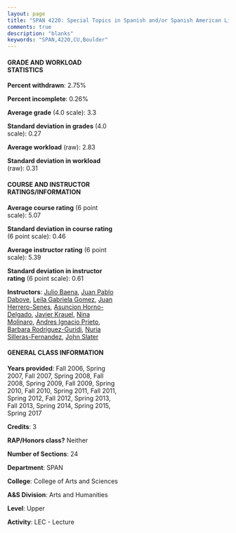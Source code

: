 ```yaml
---
layout: page
title: "SPAN 4220: Special Topics in Spanish and/or Spanish American Literature Statistics"
comments: true
description: "blanks"
keywords: "SPAN,4220,CU,Boulder"
---
```

<head>
<script src="https://ajax.googleapis.com/ajax/libs/jquery/2.1.3/jquery.min.js"></script>
<script src="https://dl.dropboxusercontent.com/s/pc42nxpaw1ea4o9/highcharts.js?dl=0"></script>
<!-- <script src="../assets/js/highcharts.js"></script> -->
<style type="text/css">@font-face {
	font-family: "Bebas Neue";
	src: url(https://www.filehosting.org/file/details/544349/BebasNeue Regular.otf) format("opentype");
	}
	h1.Bebas { 
		font-family: "Bebas Neue", Verdana, Tahoma;
	}
</style>
</head>
<body>
	<div id="container" style="float: right; width: 45%; height: 88%; margin-left: 2.5%; margin-right: 2.5%;"></div>
	<script language="JavaScript">
		$(document).ready(function() {
		var chart = {type: 'column'};
		var title = {text: 'Grade Distribution'};
		var xAxis = {categories: ['A','B','C','D','F'],crosshair: true};
		var yAxis = {min: 0,title: {text: 'Percentage'}};
		var tooltip = {headerFormat: '<center><b><span style="font-size:20px">{point.key}</span></b></center>',
		               pointFormat: '<td style="padding:0"><b>{point.y:.1f}%</b></td>',
		               footerFormat: '</table>',shared: true,useHTML: true};
		var plotOptions = {column: {pointPadding: 0.0,borderWidth: 0}};  
		var credits = {enabled: false};var series= [{name: 'Percent',data: [49.84,37.58,10.61,1.38,0.58,]}];
		var json = {};
		json.chart = chart;
		json.title = title;
		json.tooltip = tooltip;
		json.xAxis = xAxis;
		json.yAxis = yAxis;  
		json.series = series;
		json.plotOptions = plotOptions;  
		json.credits = credits;
		$('#container').highcharts(json);
	});
	</script>
</body>
			   
#### GRADE AND WORKLOAD STATISTICS

**Percent withdrawn**: 2.75%

**Percent incomplete**: 0.26%

**Average grade** (4.0 scale): 3.3

**Standard deviation in grades** (4.0 scale): 0.27

**Average workload** (raw): 2.83

**Standard deviation in workload** (raw): 0.31

#### COURSE AND INSTRUCTOR RATINGS/INFORMATION

**Average course rating** (6 point scale): 5.07

**Standard deviation in course rating** (6 point scale): 0.46

**Average instructor rating** (6 point scale): 5.39

**Standard deviation in instructor rating** (6 point scale): 0.61

**Instructors**: <a href='../../instructors/Julio_Baena'>Julio Baena</a>, <a href='../../instructors/Juan_Pablo_Dabove'>Juan Pablo Dabove</a>, <a href='../../instructors/Leila_Gabriela_Gomez'>Leila Gabriela Gomez</a>, <a href='../../instructors/Juan_Herrero-Senes'>Juan Herrero-Senes</a>, <a href='../../instructors/Asuncion_Horno-Delgado'>Asuncion Horno-Delgado</a>, <a href='../../instructors/Javier_Krauel'>Javier Krauel</a>, <a href='../../instructors/Nina_Molinaro'>Nina Molinaro</a>, <a href='../../instructors/Andres_Ignacio_Prieto'>Andres Ignacio Prieto</a>, <a href='../../instructors/Barbara_Rodriguez-Guridi'>Barbara Rodriguez-Guridi</a>, <a href='../../instructors/Nuria_Silleras-Fernandez'>Nuria Silleras-Fernandez</a>, <a href='../../instructors/John_Slater'>John Slater</a>

#### GENERAL CLASS INFORMATION

**Years provided**: Fall 2006, Spring 2007, Fall 2007, Spring 2008, Fall 2008, Spring 2009, Fall 2009, Spring 2010, Fall 2010, Spring 2011, Fall 2011, Spring 2012, Fall 2012, Spring 2013, Fall 2013, Spring 2014, Spring 2015, Spring 2017

**Credits**: 3

**RAP/Honors class?** Neither

**Number of Sections**: 24

**Department**: SPAN

**College**: College of Arts and Sciences

**A&S Division**: Arts and Humanities

**Level**: Upper

**Activity**: LEC - Lecture
